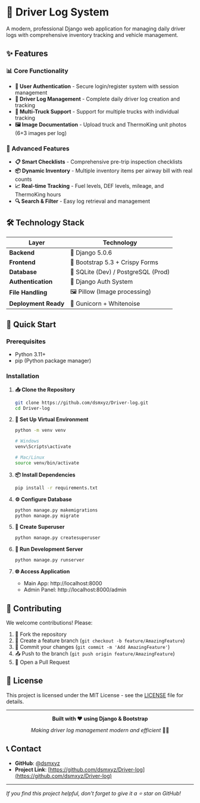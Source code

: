 # 🚛 Driver Log System

A modern, professional Django web application for managing daily driver logs with comprehensive inventory tracking and vehicle management.


## ✨ Features

### 📊 Core Functionality
- **👤 User Authentication** - Secure login/register system with session management
- **📝 Driver Log Management** - Complete daily driver log creation and tracking
- **🚛 Multi-Truck Support** - Support for multiple trucks with individual tracking
- **🖼️ Image Documentation** - Upload truck and ThermoKing unit photos (6+3 images per log)

### 🎯 Advanced Features
- **📋 Smart Checklists** - Comprehensive pre-trip inspection checklists
- **📦 Dynamic Inventory** - Multiple inventory items per airway bill with real counts
- **📈 Real-time Tracking** - Fuel levels, DEF levels, mileage, and ThermoKing hours
- **🔍 Search & Filter** - Easy log retrieval and management

## 🛠️ Technology Stack

| Layer | Technology |
|-------|------------|
| **Backend** | 🐍 Django 5.0.6 |
| **Frontend** | 🎨 Bootstrap 5.3 + Crispy Forms |
| **Database** | 💾 SQLite (Dev) / PostgreSQL (Prod) |
| **Authentication** | 🔐 Django Auth System |
| **File Handling** | 🖼️ Pillow (Image processing) |
| **Deployment Ready** | 🚀 Gunicorn + Whitenoise |

## 🚀 Quick Start

### Prerequisites
- Python 3.11+
- pip (Python package manager)

### Installation

1. **📥 Clone the Repository**
   ```bash
   git clone https://github.com/dsmxyz/Driver-log.git
   cd Driver-log
   ```

2. **🐍 Set Up Virtual Environment**
   ```bash
   python -m venv venv
   
   # Windows
   venv\Scripts\activate
   
   # Mac/Linux
   source venv/bin/activate
   ```

3. **📦 Install Dependencies**
   ```bash
   pip install -r requirements.txt
   ```

4. **⚙️ Configure Database**
   ```bash
   python manage.py makemigrations
   python manage.py migrate
   ```

5. **👑 Create Superuser**
   ```bash
   python manage.py createsuperuser
   ```

6. **🎯 Run Development Server**
   ```bash
   python manage.py runserver
   ```

7. **🌐 Access Application**
   - Main App: http://localhost:8000
   - Admin Panel: http://localhost:8000/admin

## 🤝 Contributing

We welcome contributions! Please:

1. 🍴 Fork the repository
2. 🌿 Create a feature branch (`git checkout -b feature/AmazingFeature`)
3. 💾 Commit your changes (`git commit -m 'Add AmazingFeature'`)
4. 📤 Push to the branch (`git push origin feature/AmazingFeature`)
5. 🔀 Open a Pull Request

## 📄 License

This project is licensed under the MIT License - see the [LICENSE](LICENSE) file for details.

---

<div align="center">

**Built with ❤️ using Django & Bootstrap**

*Making driver log management modern and efficient* 🚛✨

</div>

## 📞 Contact

- **GitHub**: [@dsmxyz](https://github.com/dsmxyz)
- **Project Link**: [https://github.com/dsmxyz/Driver-log](https://github.com/dsmxyz/Driver-log)

---

*If you find this project helpful, don't forget to give it a ⭐ star on GitHub!*
